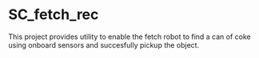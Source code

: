 # SC_fetch_rec

This project provides utility to enable the fetch robot to find a can of coke using onboard sensors and succesfully pickup the object.

